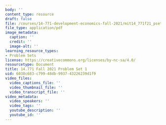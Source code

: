 ```yaml
---
body: ''
content_type: resource
draft: false
file: /courses/14-771-development-economics-fall-2021/mit14_771f21_pset1.pdf
file_type: application/pdf
image_metadata:
  caption: ''
  credit: ''
  image-alt: ''
learning_resource_types:
- Problem Sets
license: https://creativecommons.org/licenses/by-nc-sa/4.0/
resourcetype: Document
title: 14.771 Fall 2021 Problem Set 1
uid: 6038c683-c799-48db-9937-43226239d1f9
video_files:
  video_captions_file: ''
  video_thumbnail_file: ''
  video_transcript_file: ''
video_metadata:
  video_speakers: ''
  video_tags: ''
  youtube_description: ''
  youtube_id: ''
---
```

